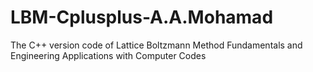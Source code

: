 # LBM-Cplusplus-A.A.Mohamad
The C++ version code of Lattice Boltzmann Method Fundamentals and Engineering Applications with Computer Codes
